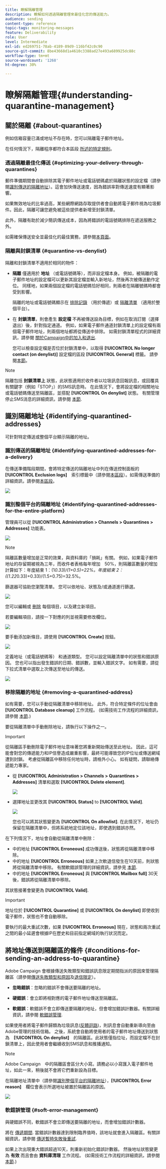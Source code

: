 ```yaml
---
title: 瞭解隔離管理
description: 瞭解如何透過隔離管理來最佳化您的傳送能力。
audience: sending
content-type: reference
topic-tags: monitoring-messages
feature: Deliverability
role: User
level: Intermediate
exl-id: ed269751-78ab-4189-89d9-116bf42c0c90
source-git-commit: 8be43668d1a4610c3388ad27e493a689925dc88c
workflow-type: tm+mt
source-wordcount: '1268'
ht-degree: 30%

---
```


# 瞭解隔離管理{#understanding-quarantine-management}

## 關於隔離 {#about-quarantines}

例如信箱容量已滿或地址不存在時，您可以隔離電子郵件地址。

在任何情況下，隔離程序都符合本區段 [所述的特定規則](#conditions-for-sending-an-address-to-quarantine)。

### 透過隔離最佳化傳送 {#optimizing-your-delivery-through-quarantines}

郵件準備期間會自動排除其電子郵件地址或電話號碼處於隔離狀態的設定檔（請參閱[識別傳送的隔離地址](#identifying-quarantined-addresses-for-a-delivery)）。這會加快傳送速度，因為錯誤率對傳送速度有顯著影響。

如果無效地址的比率過高，某些網際網路存取提供者會自動將電子郵件視為垃圾郵件。因此，隔離可讓您避免被這些提供者新增至封鎖清單。

此外，隔離有助於減少簡訊傳送成本，因為將錯誤的電話號碼排除在遞送服務之外。

如需確保傳送安全並最佳化的最佳實務，請參閱[本頁面](../../sending/using/delivery-best-practices.md)。

### 隔離與封鎖清單 {#quarantine-vs-denylist}

隔離和封鎖清單不適用於相同的物件：

* **隔離** 僅適用於 **地址** （或電話號碼等），而非設定檔本身。 例如，被隔離的電子郵件地址的設定檔可以更新其設定檔並輸入新地址，然後再次被傳送動作定位。 同樣地，如果兩個設定檔的電話號碼恰好相同，則兩者在隔離號碼時都會受到影響。

   隔離的地址或電話號碼顯示在 [排除記錄](#identifying-quarantined-addresses-for-a-delivery) （用於傳遞）或 [隔離清單](#identifying-quarantined-addresses-for-the-entire-platform) （適用於整個平台）。

* 在 **封鎖清單**，則會產生 **設定檔** 不再被傳送設為目標，例如在取消訂閱（選擇退出）後，針對指定通道。 例如，如果電子郵件通道封鎖清單上的設定檔有兩個電子郵件地址，則兩個地址都將從傳送中排除。 如需封鎖清單程式的詳細資訊，請參閱 [關於Campaign中的加入和退出](../../audiences/using/about-opt-in-and-opt-out-in-campaign.md).

   您可以檢查設定檔是否位於封鎖清單中，以取得 **[!UICONTROL No longer contact (on denylist)]** 設定檔的區段 **[!UICONTROL General]** 標籤。 請參閱[本節](../../audiences/using/managing-opt-in-and-opt-out-in-campaign.md#managing-opt-in-and-opt-out-from-a-profile)。

>[!NOTE]
>
>隔離包括 **封鎖清單上** 狀態，此狀態適用於收件者以垃圾訊息回報訊息，或回覆具有關鍵字（例如「STOP」）的SMS訊息時。 在此情況下，會將設定檔的相關地址或電話號碼傳送至隔離區，並搭配 **[!UICONTROL On denylist]** 狀態。 有關管理停止SMS消息的詳細資訊，請參閱 [本節](../../channels/using/managing-incoming-sms.md#managing-stop-sms).

<!--When a user replies to an SMS message with a keyword such as STOP in order to opt-out from SMS deliveries, his profile is not added to the denylist like in the email opt-out process. Instead, the profile's phone number is sent to quarantine with the **[!UICONTROL On denylist]** status. This status refers to the phone number only, meaning that the profile will continue receiving email messages.<!-- Also, if the profile has another phone number, he can still receive SMS messages on the other number. For more on this, refer to [this section](../../channels/using/managing-incoming-sms.md#managing-stop-sms).-->

## 識別隔離地址 {#identifying-quarantined-addresses}

可針對特定傳送或整個平台顯示隔離的地址。

<!--
If you need to remove an address from quarantine, contact your technical administrator.
-->

### 識別傳送的隔離地址 {#identifying-quarantined-addresses-for-a-delivery}

在傳送準備階段期間，會將特定傳送的隔離地址中列在傳送控制面板的　**[!UICONTROL Exclusion logs]**　索引標籤中（請參閱[本區段](../../sending/using/monitoring-a-delivery.md#exclusion-logs)）。如需傳送準備的詳細資訊，請參閱[本區段](../../sending/using/preparing-the-send.md)。

![](assets/exclusion_logs.png)

### 識別整個平台的隔離地址 {#identifying-quarantined-addresses-for-the-entire-platform}

管理員可以從 **[!UICONTROL Administration > Channels > Quarantines > Addresses]** 功能表。

<!--
This menu lists quarantined elements for **Email**, **SMS** and **Push notification** channels.
-->

![](assets/quarantines1.png)

>[!NOTE]
>
>隔離區數量增加是正常的效果，與資料庫的「損耗」有關。 例如，如果電子郵件地址的存留期被視為三年，而收件者表格每年增加　50%，則隔離區數量的增加計算如下：年度結束 1：(1*0.33)/(1+0.5)=22%。年度結束 2：((1.22*0.33)+0.33)/(1.5+0.75)=32.5%。

篩選器可協助您瀏覽清單。 您可以依地址、狀態及/或通道進行篩選。

![](assets/quarantines-filters.png)

您可以編輯或 [刪除](#removing-a-quarantined-address) 每個項目，以及建立新項目。

若要編輯項目，請按一下對應的列並視需要修改欄位。

![](assets/quarantines-edit.png)

要手動添加新條目，請使用 **[!UICONTROL Create]** 按鈕。

![](assets/quarantines-create-button.png)

定義地址（或電話號碼等） 和通道類型。 您可以設定隔離清單中的狀態和錯誤原因。 您也可以指出發生錯誤的日期、錯誤數，並輸入錯誤文字。 如有需要，請從下拉式清單中選取上次傳送至地址的傳送。

![](assets/quarantines-create-last-delivery.png)

### 移除隔離的地址 {#removing-a-quarantined-address}

如有需要，您可以手動從隔離清單中移除地址。 此外，符合特定條件的位址會由 **[!UICONTROL Database cleanup]** 工作流程。 (如需技術工作流程的詳細資訊，請參閱 [本節](../../administration/using/technical-workflows.md#list-of-technical-workflows).)

要從隔離清單中手動刪除地址，請執行以下操作之一。

>[!IMPORTANT]
從隔離區手動刪除電子郵件地址意味著您將重新開始傳送至此地址。 因此，這可能會對您的傳遞能力和IP信譽造成嚴重影響，最終可能導致您的IP位址或傳送網域遭到封鎖。 考慮從隔離區中移除任何地址時，請格外小心。 如有疑問，請聯絡傳遞能力專家。

* 從 **[!UICONTROL Administration > Channels > Quarantines > Addresses]** 清單和選取 **[!UICONTROL Delete element]**.

   ![](assets/quarantine-delete-address.png)

* 選擇地址並更改其 **[!UICONTROL Status]** to **[!UICONTROL Valid]**.

   ![](assets/quarantine-valid-status.png)

   您也可以將其狀態變更為 **[!UICONTROL On allowlist]**. 在此情況下，地址仍保留在隔離清單中，但將系統地定位該地址，即使遇到錯誤亦然。

在下列情況下，地址會自動從隔離清單中刪除：

* 中的地址 **[!UICONTROL Erroneous]** 成功傳送後，狀態將從隔離清單中移除。
* 中的地址 **[!UICONTROL Erroneous]** 如果上次軟退信發生在10天前，則狀態將從隔離清單中移除。 有關軟錯誤管理的詳細資訊，請參見 [本節](#soft-error-management).
* 中的地址 **[!UICONTROL Erroneous]** 與 **[!UICONTROL Mailbox full]** 30天後，錯誤將從隔離清單中移除。

其狀態接著會變更為 **[!UICONTROL Valid]**.

>[!IMPORTANT]
地址位於 **[!UICONTROL Quarantine]** 或 **[!UICONTROL On denylist]** 即使收到電子郵件，狀態也不會自動移除。

要執行的最大重試次數，如果 **[!UICONTROL Erroneous]** 現在，狀態和兩次重試之間的最小延遲會根據IP在歷史和目前指定網域的執行狀況而定。

## 將地址傳送到隔離區的條件 {#conditions-for-sending-an-address-to-quarantine}

Adobe Campaign 會根據傳送失敗類型和錯誤訊息限定期間指派的原因來管理隔離區（請參閱[傳送失敗類型和原因](../../sending/using/understanding-delivery-failures.md#delivery-failure-types-and-reasons)及[退信限定](../../sending/using/understanding-delivery-failures.md#bounce-mail-qualification)）。

* **忽略錯誤**：忽略的錯誤不會傳送要隔離的地址。
* **硬錯誤**：會立即將相對應的電子郵件地址傳送至隔離區。
* **軟錯誤**：軟錯誤不會立即傳送要隔離的地址，但會增加錯誤計數器。有關詳細資訊，請參閱 [軟錯誤管理](#soft-error-management).

   <!--
  When the error counter reaches the limit threshold, the address goes into quarantine. In the default configuration, the threshold is set at five errors, where two errors are significant if they occur at least 24 hours apart. The address is placed in quarantine at the fifth error. The error counter threshold can be modified. For more on this, refer to this [page](../../administration/using/configuring-email-channel.md#email-channel-parameters).
  When a delivery is successful after a retry, the error counter of the address which was prior to that quarantined is reinitialized. The address status changes to **[!UICONTROL Valid]** and it is deleted from the list of quarantines after two days by the **[!UICONTROL Database cleanup]** workflow.
  -->

如果使用者將電子郵件歸類為垃圾訊息([反饋迴路](https://experienceleague.adobe.com/docs/deliverability-learn/deliverability-best-practice-guide/transition-process/infrastructure.html#feedback-loops))，則訊息會自動重新導向至由Adobe管理的技術信箱。 之後，系統會自動將使用者的電子郵件地址傳送到狀態為　**[!UICONTROL On denylist]**　的隔離區。此狀態僅指位址，而設定檔不在封鎖清單上，因此使用者會繼續收到SMS訊息和推播通知。

>[!NOTE]
Adobe Campaign　中的隔離區會區分大小寫。請務必以小寫匯入電子郵件地址，如此一來，稍後就不會將它們重新設為目標。

在隔離地址清單中（請參閱[識別整個平台的隔離地址](#identifying-quarantined-addresses-for-the-entire-platform)），**[!UICONTROL Error reason]**　欄位會表示所選地址被置於隔離區的原因。

![](assets/quarantines2.png)

### 軟錯誤管理 {#soft-error-management}

與硬錯誤不同，軟錯誤不會立即傳送要隔離的地址，而會增加錯誤計數器。

將在 [傳遞期間](../../administration/using/configuring-email-channel.md#validity-period-parameters). 當錯誤計數器達到限制臨界值時，該地址就會進入隔離區。有關詳細資訊，請參閱 [傳送暫時失敗後重試](understanding-delivery-failures.md#retries-after-a-delivery-temporary-failure).

<!--In the default configuration, the threshold is set at five errors, where two errors are significant if they occur at least 24 hours apart. The address is placed in quarantine at the fifth error.
The error counter threshold can be modified.-->

如果上次出現重大錯誤超過10天，則重新初始化錯誤計數器。 然後地址狀態變更為 **有效** 而且會由 **資料庫清理** 工作流程。 (如需技術工作流程的詳細資訊，請參閱 [本節](../../administration/using/technical-workflows.md#list-of-technical-workflows).)
